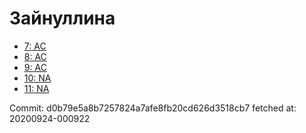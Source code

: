 # Зайнуллина
- [7: AC](7.md)
- [8: AC](8.md)
- [9: AC](9.md)
- [10: NA](10.md)
- [11: NA](11.md)

Commit: d0b79e5a8b7257824a7afe8fb20cd626d3518cb7
 fetched at: 20200924-000922
